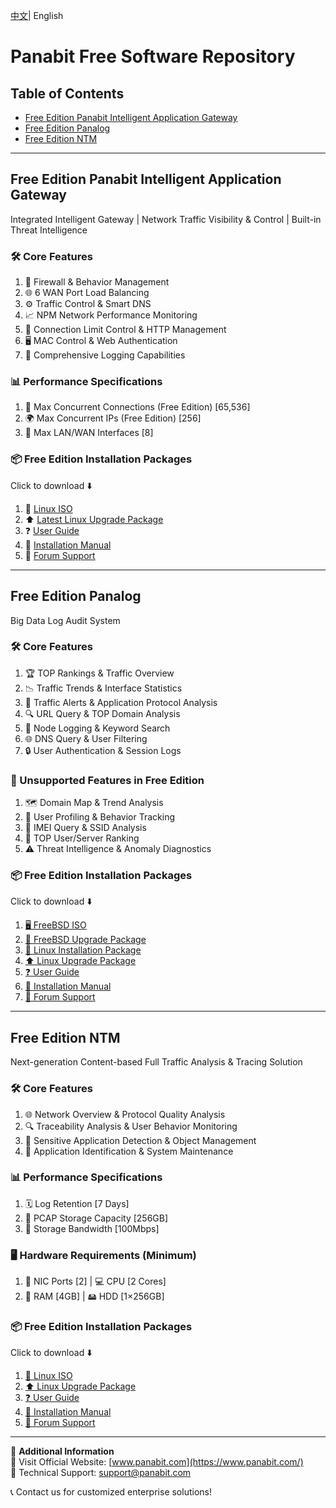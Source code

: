 <p>
<a href="README_CN.md">中文<a/>|  English   
</p>
    
# Panabit Free Software Repository

## Table of Contents

- [Free Edition Panabit Intelligent Application Gateway](#free-edition-panabit-intelligent-application-gateway)
- [Free Edition Panalog](#free-edition-panalog)
- [Free Edition NTM](#free-edition-ntm)

---

## Free Edition Panabit Intelligent Application Gateway  
Integrated Intelligent Gateway | Network Traffic Visibility & Control | Built-in Threat Intelligence

### 🛠️ Core Features
1. 🔐 Firewall & Behavior Management  
2. 🌐 6 WAN Port Load Balancing  
3. ⚙️ Traffic Control & Smart DNS  
4. 📈 NPM Network Performance Monitoring  
5. 🔢 Connection Limit Control & HTTP Management  
6. 🖥️ MAC Control & Web Authentication  
7. 📜 Comprehensive Logging Capabilities

### 📊 Performance Specifications
1. 🚦 Max Concurrent Connections (Free Edition) [65,536]  
2. 🌍 Max Concurrent IPs (Free Edition) [256]  
3. 🔗 Max LAN/WAN Interfaces [8]

### 📦 Free Edition Installation Packages  
Click to download ⬇️  

1. 🐧 [Linux ISO](https://download.panabit.com:9443/install.php)      
2. ⬆️ [Latest Linux Upgrade Package](https://download.panabit.com:9443/)  
3. ❓ [User Guide](https://bbs.panabit.com/forum.php?mod=viewthread&tid=10124&extra=page%3D1)  
4. 📄 [Installation Manual](https://bbs.panabit.com/forum.php?mod=viewthread&tid=22321&extra=page%3D1)  
5. 💬 [Forum Support](https://bbs.panabit.com/forum.php?mod=forumdisplay&fid=21)  

---

## Free Edition Panalog   


Big Data Log Audit System

### 🛠️ Core Features
1. 🏆 TOP Rankings & Traffic Overview  
2. 📉 Traffic Trends & Interface Statistics  
3. 🚨 Traffic Alerts & Application Protocol Analysis  
4. 🔍 URL Query & TOP Domain Analysis  
5. 📝 Node Logging & Keyword Search  
6. 🌐 DNS Query & User Filtering  
7. 🔒 User Authentication & Session Logs

### 🚫 Unsupported Features in Free Edition
1. 🗺️ Domain Map & Trend Analysis  
2. 👤 User Profiling & Behavior Tracking  
3. 📱 IMEI Query & SSID Analysis  
4. 🏅 TOP User/Server Ranking  
5. ⚠️ Threat Intelligence & Anomaly Diagnostics

### 📦 Free Edition Installation Packages  
Click to download ⬇️  

1. [🖥️ FreeBSD ISO](https://download.panabit.com:9443/install.php?product=panalog)  
2. [🔄 FreeBSD Upgrade Package](https://download.panabit.com:9443/?product=panalog)  
3. [🐧 Linux Installation Package](https://download.panabit.com:9443/install.php?product=panalog)  
4. [⬆️ Linux Upgrade Package](https://download.panabit.com:9443/?product=panalog)  
5. [❓ User Guide](https://bbs.panabit.com/forum.php?mod=viewthread&tid=10161&extra=page%3D1)  
6. [📄 Installation Manual](https://bbs.panabit.com/thread-23368-1-1.html)  
7. [💬 Forum Support](https://bbs.panabit.com/forum.php?mod=forumdisplay&fid=25)  

---

## Free Edition NTM     



Next-generation Content-based Full Traffic Analysis & Tracing Solution

### 🛠️ Core Features
1. 🌐 Network Overview & Protocol Quality Analysis  
2. 🔍 Traceability Analysis & User Behavior Monitoring  
3. 🚨 Sensitive Application Detection & Object Management  
4. 🔧 Application Identification & System Maintenance

### 📊 Performance Specifications
1. 🗓️ Log Retention [7 Days]  
2. 💾 PCAP Storage Capacity [256GB]  
3. 🚀 Storage Bandwidth [100Mbps]

### 🖥️ Hardware Requirements (Minimum)
1. 🔌 NIC Ports [2] | 💻 CPU [2 Cores]  
2. 🧠 RAM [4GB] | 🖴 HDD [1×256GB]

### 📦 Free Edition Installation Packages  
Click to download ⬇️    

1. [🐧 Linux ISO](https://download.panabit.com:9443/install.php?product=ntm)  
2. [⬆️ Linux Upgrade Package](https://download.panabit.com:9443/?product=ntm)  
3. [❓ User Guide](https://bbs.panabit.com/forum.php?mod=viewthread&tid=23376&fromuid=264015)  
4. [📄 Installation Manual](https://bbs.panabit.com/forum.php?mod=viewthread&tid=23223&extra=page%3D1)  
5. [💬 Forum Support](https://bbs.panabit.com/forum.php?mod=forumdisplay&fid=64)  

---

📢 **Additional Information**  
🔗 Visit Official Website: [www.panabit.com](https://www.panabit.com/)  
📧 Technical Support: support@panabit.com  

📞 Contact us for customized enterprise solutions!
